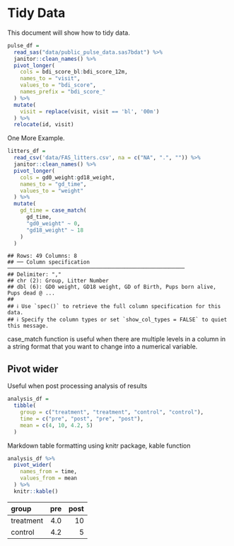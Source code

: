 Tidy Data
================

This document will show how to tidy data.

``` r
pulse_df = 
  read_sas("data/public_pulse_data.sas7bdat") %>% 
  janitor::clean_names() %>% 
  pivot_longer(
    cols = bdi_score_bl:bdi_score_12m,
    names_to = "visit",
    values_to = "bdi_score",
    names_prefix = "bdi_score_"
  ) %>% 
  mutate(
    visit = replace(visit, visit == 'bl', '00m')
  ) %>% 
  relocate(id, visit)
```

One More Example.

``` r
litters_df = 
  read_csv('data/FAS_litters.csv', na = c("NA", ".", "")) %>% 
  janitor::clean_names() %>% 
  pivot_longer(
    cols = gd0_weight:gd18_weight,
    names_to = "gd_time", 
    values_to = "weight"
  ) %>% 
  mutate(
    gd_time = case_match(
      gd_time,
      "gd0_weight" ~ 0,
      "gd18_weight" ~ 18
    )
  )
```

    ## Rows: 49 Columns: 8
    ## ── Column specification ────────────────────────────────────────────────────────
    ## Delimiter: ","
    ## chr (2): Group, Litter Number
    ## dbl (6): GD0 weight, GD18 weight, GD of Birth, Pups born alive, Pups dead @ ...
    ## 
    ## ℹ Use `spec()` to retrieve the full column specification for this data.
    ## ℹ Specify the column types or set `show_col_types = FALSE` to quiet this message.

case_match function is useful when there are multiple levels in a column
in a string format that you want to change into a numerical variable.

## Pivot wider

Useful when post processing analysis of results

``` r
analysis_df = 
  tibble(
    group = c("treatment", "treatment", "control", "control"), 
    time = c("pre", "post", "pre", "post"),
    mean = c(4, 10, 4.2, 5)
  )
```

Markdown table formatting using knitr package, kable function

``` r
analysis_df %>% 
  pivot_wider(
    names_from = time,
    values_from = mean
  ) %>% 
  knitr::kable()
```

| group     | pre | post |
|:----------|----:|-----:|
| treatment | 4.0 |   10 |
| control   | 4.2 |    5 |
